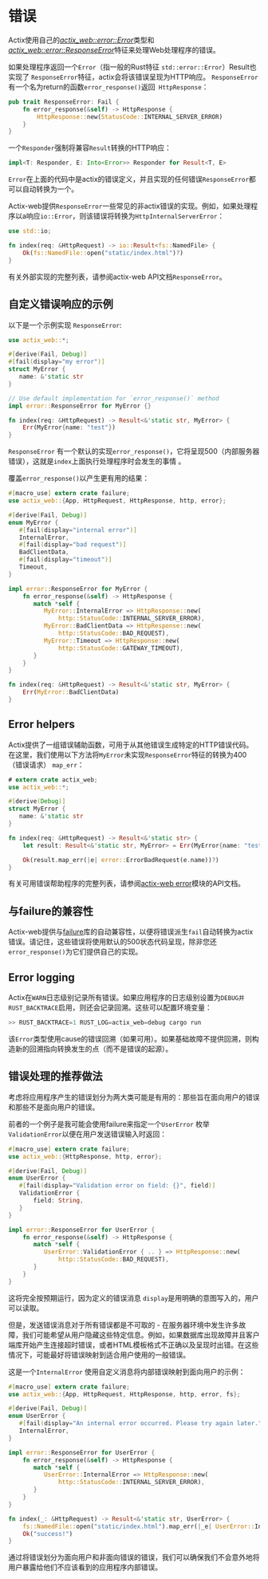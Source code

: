 # 错误

Actix使用自己的[*actix_web::error::Error*](https://actix.rs/actix-web/actix_web/error/struct.Error.html)类型和 [*actix_web::error::ResponseError*](https://actix.rs/actix-web/actix_web/error/trait.ResponseError.html)特征来处理Web处理程序的错误。

如果处理程序返回一个`Error`（指一般的Rust特征 `std::error::Error`）Result也实现了 `ResponseError`特征，actix会将该错误呈现为HTTP响应。 `ResponseError`有一个名为return的函数`error_response()`返回` HttpResponse`：

```rust
pub trait ResponseError: Fail {
    fn error_response(&self) -> HttpResponse {
        HttpResponse::new(StatusCode::INTERNAL_SERVER_ERROR)
    }
}
```

一个`Responder`强制将兼容`Result`转换的HTTP响应：

```rust
impl<T: Responder, E: Into<Error>> Responder for Result<T, E>
```

`Error`在上面的代码中是actix的错误定义，并且实现的任何错误`ResponseError`都可以自动转换为一个。

Actix-web提供`ResponseError`一些常见的非actix错误的实现。例如，如果处理程序以a响应`io::Error`，则该错误将转换为`HttpInternalServerError`：

```rust
use std::io;

fn index(req: &HttpRequest) -> io::Result<fs::NamedFile> {
    Ok(fs::NamedFile::open("static/index.html")?)
}
```

有关外部实现的完整列表，请参阅actix-web API文档`ResponseError`。

## 自定义错误响应的示例

以下是一个示例实现 `ResponseError`:

```rust
use actix_web::*;

#[derive(Fail, Debug)]
#[fail(display="my error")]
struct MyError {
   name: &'static str
}

// Use default implementation for `error_response()` method
impl error::ResponseError for MyError {}

fn index(req: &HttpRequest) -> Result<&'static str, MyError> {
    Err(MyError{name: "test"})
}
```

`ResponseError` 有一个默认的实现`error_response()`，它将呈现500（内部服务器错误），这就是`index`上面执行处理程序时会发生的事情 。

覆盖`error_response()`以产生更有用的结果：

```rust
#[macro_use] extern crate failure;
use actix_web::{App, HttpRequest, HttpResponse, http, error};

#[derive(Fail, Debug)]
enum MyError {
   #[fail(display="internal error")]
   InternalError,
   #[fail(display="bad request")]
   BadClientData,
   #[fail(display="timeout")]
   Timeout,
}

impl error::ResponseError for MyError {
    fn error_response(&self) -> HttpResponse {
       match *self {
          MyError::InternalError => HttpResponse::new(
              http::StatusCode::INTERNAL_SERVER_ERROR),
          MyError::BadClientData => HttpResponse::new(
              http::StatusCode::BAD_REQUEST),
          MyError::Timeout => HttpResponse::new(
              http::StatusCode::GATEWAY_TIMEOUT),
       }
    }
}

fn index(req: &HttpRequest) -> Result<&'static str, MyError> {
    Err(MyError::BadClientData)
}
```

## Error helpers

Actix提供了一组错误辅助函数，可用于从其他错误生成特定的HTTP错误代码。在这里，我们使用以下方法将`MyError`未实现`ResponseError`特征的转换为400（错误请求） `map_err`：

```rust
# extern crate actix_web;
use actix_web::*;

#[derive(Debug)]
struct MyError {
   name: &'static str
}

fn index(req: &HttpRequest) -> Result<&'static str> {
    let result: Result<&'static str, MyError> = Err(MyError{name: "test"});

    Ok(result.map_err(|e| error::ErrorBadRequest(e.name))?)
}
```

有关可用错误帮助程序的完整列表，请参阅[actix-web error](https://actix.rs/actix-web/actix_web/error/index.html#functions)模块的API文档。

## 与failure的兼容性

Actix-web提供与[failure](https://github.com/rust-lang-nursery/failure)库的自动兼容性，以便将错误派生`fail`自动转换为actix错误。请记住，这些错误将使用默认的500状态代码呈现，除非您还`error_response()`为它们提供自己的实现。

## Error logging

Actix在`WARN`日志级别记录所有错误。如果应用程序的日志级别设置为`DEBUG并RUST_BACKTRACE`启用，则还会记录回溯。这些可以配置环境变量：

```rust
>> RUST_BACKTRACE=1 RUST_LOG=actix_web=debug cargo run
```

该`Error`类型使用cause的错误回溯（如果可用）。如果基础故障不提供回溯，则构造新的回溯指向转换发生的点（而不是错误的起源）。

## 错误处理的推荐做法

考虑将应用程序产生的错误划分为两大类可能是有用的：那些旨在面向用户的错误和那些不是面向用户的错误。

前者的一个例子是我可能会使用failure来指定一个`UserError` 枚举`ValidationError`以便在用户发送错误输入时返回：

```rust
#[macro_use] extern crate failure;
use actix_web::{HttpResponse, http, error};

#[derive(Fail, Debug)]
enum UserError {
   #[fail(display="Validation error on field: {}", field)]
   ValidationError {
       field: String,
   }
}

impl error::ResponseError for UserError {
    fn error_response(&self) -> HttpResponse {
       match *self {
          UserError::ValidationError { .. } => HttpResponse::new(
              http::StatusCode::BAD_REQUEST),
       }
    }
}
```

这将完全按预期运行，因为定义的错误消息 `display`是用明确的意图写入的，用户可以读取。

但是，发送错误消息对于所有错误都是不可取的 - 在服务器环境中发生许多故障，我们可能希望从用户隐藏这些特定信息。例如，如果数据库出现故障并且客户端库开始产生连接超时错误，或者HTML模板格式不正确以及呈现时出错。在这些情况下，可能最好将错误映射到适合用户使用的一般错误。

这是一个`InternalError` 使用自定义消息将内部错误映射到面向用户的示例：

```rust
#[macro_use] extern crate failure;
use actix_web::{App, HttpRequest, HttpResponse, http, error, fs};

#[derive(Fail, Debug)]
enum UserError {
   #[fail(display="An internal error occurred. Please try again later.")]
   InternalError,
}

impl error::ResponseError for UserError {
    fn error_response(&self) -> HttpResponse {
       match *self {
          UserError::InternalError => HttpResponse::new(
              http::StatusCode::INTERNAL_SERVER_ERROR),
       }
    }
}

fn index(_: &HttpRequest) -> Result<&'static str, UserError> {
    fs::NamedFile::open("static/index.html").map_err(|_e| UserError::InternalError)?;
    Ok("success!")
}
```

通过将错误划分为面向用户和非面向错误的错误，我们可以确保我们不会意外地将用户暴露给他们不应该看到的应用程序内部错误。
